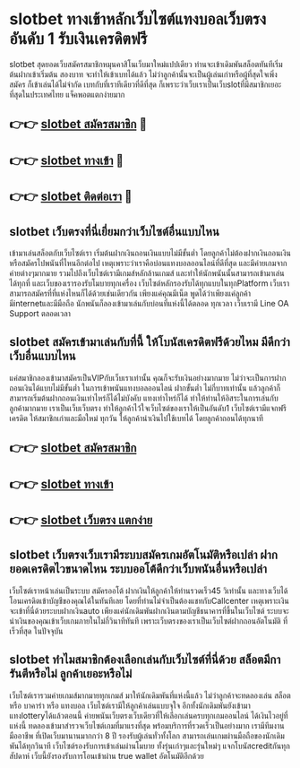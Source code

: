 # slotbet ทางเข้าหลักเว็บไซต์แทงบอลเว็บตรง อันดับ 1 รับเงินเครดิตฟรี

slotbet สุดยอดเว็บสมัครสมาชิกหมุนคาสิโนเว็บมาใหม่แปปเดียว ท่านจะเข้าเดิมพันสล็อตทันทีเริ่มต้นฝากเข้าเริ่มต้น สองบาท จะทำให้เข้าเบทได้แล้ว ไม่ว่าลูกค้านั้นจะเป็นผู้เล่นเก่าหรือผู้ที่สุดใจเพิ่งสมัคร ก็เข้าเล่นได้ไม่จำกัด เบทกับที่เราทีเดียวที่ดีที่สุด ก็เพราะว่าเว็บเราเป็นเว็บslotที่มีสมาชิกเยอะที่สุดในประเทศไทย แจ็คพอตแตกง่ายมาก

## 👉👉 [slotbet สมัครสมาชิก](https://bit.ly/3Ckzg5n) 🎰
## 👉👉 [slotbet ทางเข้า](https://bit.ly/3Ckzg5n) 🎰
## 👉👉 [slotbet ติดต่อเรา](https://bit.ly/3Ckzg5n) 🎰

## slotbet เว็บตรงที่นี่เยี่ยมกว่าเว็บไซต์อื่นแบบไหน
เข้ามาเล่นสล็อตกับเว็บไซต์เรา เริ่มต้นฝากเงินถอนเงินแบบไม่มีขั้นต่ำ โดยลูกค้าไม่ต้องฝากเงินถอนเงินหรือสมัครไปพนันที่ไหนอีกต่อไป เหตุเพราะว่าเราคือบ่อนแทงบอลออนไลน์ที่ดีที่สุด และมีค่ายเกมจากค่ายต่างๆมากมาย รวมไปถึงเว็บไซต์เรามีเกมส์หลักล้านเกมส์ และทำให้นักพนันนั้นสามารถเข้ามาเล่นได้ทุกที่ และเว็บของเรารองรับโมบายทุกเครื่อง เว็บไซต์หลักรองรับได้ทุกแบบในทุกPlatform เว็บเราสามารถสมัครที่ที่แห่งไหนก็ได้ด้วยเช่นเดียวกัน เพียงแค่คุณมีเน็ต พูดได้ว่าเพียงแค่ลูกค้ามีinternetและมีมือถือ นักพนันก็ลองเข้ามาเล่นกับบ่อนที่แห่งนี้ได้ตลอด ทุกเวลา เว็บเรามี Line OA Support ตลอดเวลา

## slotbet สมัครเข้ามาเล่นกับที่นี้ ให้โบนัสเครดิตฟรีด้วยไหม มีดีกว่าเว็บอื่นแบบไหน
แค่สมาชิกลองเข้ามาสมัครเป็นVIPกับเว็บเราเท่านั้น คุณก็จะรับเงินอย่างมากมาย ไม่ว่าจะเป็นการฝากถอนเงินได้แบบไม่มีขั้นต่ำ ในการเข้าพนันแทงบอลออนไลน์ ฝากขั้นต่ำ ไม่กี่บาทเท่านั้น แล้วลูกค้าก็สามารถเริ่มต้นฝากถอนเงินเท่าไหร่ก็ได้ไม่บังคับ แทงเท่าไหร่ก็ได้ ทำให้ท่านให้อิสระในการเล่นกับลูกค้ามากมาย เราเป็นเว็บเว็บตรง ทำให้ลูกค้าไว้ใจเว็บไซต์ของเราให้เป็นอันดับ1 เว็บไซต์เรามีแจกฟรีเครดิต ให้สมาชิกเก่าและมือใหม่ ทุกวัน ให้ลูกค้านำเงินไปใช้เบทได้ โดยลูกค้าถอนได้ทุกนาที

## 👉👉 [slotbet สมัครสมาชิก](https://bit.ly/3Ckzg5n)
## 👉👉 [slotbet ทางเข้า](https://bit.ly/3Ckzg5n)
## 👉👉 [slotbet เว็บตรง แตกง่าย](https://bit.ly/3Ckzg5n)

## slotbet เว็บตรงเว็บเรามีระบบสมัครเกมอัตโนมัติหรือเปล่า ฝากยอดเครดิตไวขนาดไหน ระบบออโต้ดีกว่าเว็บพนันอื่นหรือเปล่า
เว็บไซต์เราหน้าเล่นเป็นระบบ สมัครออโต้ ฝากเงินให้ลูกค้าให้ท่านรวดเร็ว45 วิเท่านั้น และทางเว็บได้โอนเครดิตเข้าบัญชีของคุณได้ในทันทีเลย โดยที่ท่านไม่จำเป็นต้องแชทกับCallcenter เหตุเพราะเงินจะเข้าที่นี่ด้วยระบบฝากเงินauto เพียงแค่นักเดิมพันฝากเงินตามบัญชีธนาคารที่ขึ้นในเว็บไซต์ ระบบจะนำเงินของคุณเข้าเว็บเกมภายในไม่กี่วินาทีทันที เพราะเว็บตรงของเราเป็นเว็บไซต์ฝากถอนอัตโนมัติ ที่เร็วที่สุด ในปัจจุบัน

## slotbet ทำไมสมาชิกต้องเลือกเล่นกับเว็บไซต์ที่นี่ด้วย สล็อตมีการันตีหรือไม่ ลูกค้าเยอะหรือไม่
เว็บไซต์เรารวมค่ายเกมส์มากมายทุกเกมส์ มาให้นักเดิมพันที่แห่งนี้แล้ว ไม่ว่าลูกค้าจะทดลองเล่น สล็อต หรือ บาคาร่า หรือ แทงบอล เว็บไซต์เรามีให้ลูกค้าเล่นแบบจุใจ อีกทั้งนักเดิมพันยังเข้ามาแทงlotteryได้แล้วตอนนี้ ค่ายพนันเว็บตรงเว็บเดียวที่ให้เลือกเล่นครบทุกเกมออนไลน์ ได้เงินไวอยู่ที่แห่งนี้ ทดลองเข้ามาสำรวจเว็บไซต์เกมที่มาแรงที่สุด พร้อมบริการที่รวดเร็วเป็นอย่างมาก เรามีทีมงานมืออาชีพ ที่เปิดเว็บมานานมากกว่า 8 ปี รองรับผู้เล่นทั่วทั้งโลก สามารถเล่นเกมผ่านมือถือของนักเดิมพันได้ทุกวินาที เว็บไซต์รองรับการเข้าเล่นผ่านโมบาย ทั้งรุ่นเก่าๆและรุ่นใหม่ๆ แจกโบนัสcreditกันทุกสัปดาห์ เว็บนี้ยังรองรับการโอนเข้าผ่าน true wallet อัตโนมัติอีกด้วย
